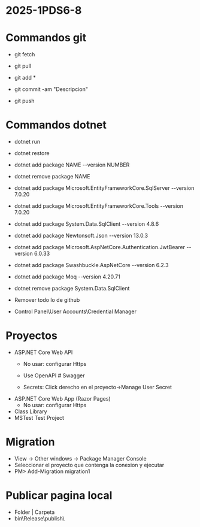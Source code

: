 # 2025-1PDS6-8

# Commandos git 
- git fetch
- git pull

- git add *
- git commit -am "Descripcion"
- git push

# Commandos dotnet 
- dotnet run
- dotnet restore
- dotnet add package NAME --version NUMBER
- dotnet remove package NAME

- dotnet add package Microsoft.EntityFrameworkCore.SqlServer --version 7.0.20
- dotnet add package Microsoft.EntityFrameworkCore.Tools --version 7.0.20
- dotnet add package System.Data.SqlClient --version 4.8.6
- dotnet add package Newtonsoft.Json --version 13.0.3
- dotnet add package Microsoft.AspNetCore.Authentication.JwtBearer --version 6.0.33
- dotnet add package Swashbuckle.AspNetCore --version 6.2.3
- dotnet add package Moq --version 4.20.71

- dotnet remove package System.Data.SqlClient

- Remover todo lo de github
- Control Panel\User Accounts\Credential Manager

# Proyectos
- ASP.NET Core Web API
	- No usar: configurar Https
	- Use OpenAPI # Swagger

	- Secrets: Click derecho en el proyecto->Manage User Secret
- ASP.NET Core Web App (Razor Pages)
	- No usar: configurar Https
- Class Library
- MSTest Test Project

# Migration
- View -> Other windows -> Package Manager Console
- Seleccionar el proyecto que contenga la conexion y ejecutar
- PM> Add-Migration migration1

# Publicar pagina local
- Folder | Carpeta
- bin\Release\publish\